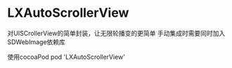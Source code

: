# LXAutoScrollerView

对UISCrollerView的简单封装，让无限轮播变的更简单
手动集成时需要同时加入SDWebImage依赖库


使用cocoaPod
pod 'LXAutoScrollerView'
